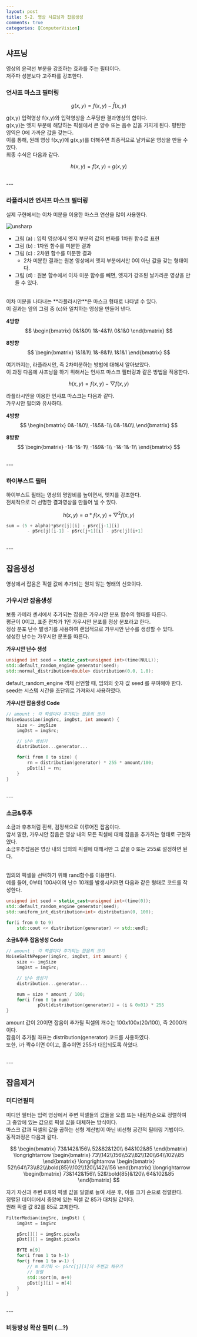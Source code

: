 ```yaml
---
layout: post
title: 5-2. 영상 샤프닝과 잡음생성
comments: true
categories: [ComputerVision]
---
```


## 샤프닝

영상의 윤곽선 부분을 강조하는 효과를 주는 필터이다. <br>
저주파 성분보다 고주파를 강조한다. <br>

### 언샤프 마스크 필터링

$$
	g(x,y) = f(x,y) - \bar{f}(x,y)
$$

g(x,y) 입력영상 f(x,y)와 입력영상을 스무딩한 결과영상의 합이다. <br>
g(x,y)는 엣지 부분에 해당하는 픽셀에서 큰 양수 또는 음수 값을 가지게 된다. 평탄한 영역은 0에 가까운 값을 갖는다. <br>
이를 통해, 원래 영상 f(x,y)에 g(x,y)를 더해주면 최종적으로 날카로운 영상을 만들 수 있다. <br>
최종 수식은 다음과 같다.

$$
	h(x,y) = f(x,y) + g(x,y)
$$

<br>
---
<br>

### 라플라시안 언샤프 마스크 필터링

실제 구현에서는 이차 미분을 이용한 마스크 연산을 많이 사용한다. <br>

![unsharp](/images/unsharp.png)

* 그림 (a) : 입력 영상에서 엣지 부분의 값의 변화를 1차원 함수로 표현
* 그림 (b) : 1차원 함수를 미분한 결과
* 그림 (c) : 2차원 함수를 미분한 결과
	* 2차 미분한 결과는 원본 영상에서 엣지 부분에서만 0이 아닌 값을 갖는 형태이다.
* 그림 (d) : 원본 함수에서 이차 미분 함수를 빼면, 엣지가 강조된 날카라운 영상을 만들 수 있다.

<br>
이차 미분을 나타내는 **라플라시안**은 마스크 형태로 나타낼 수 있다. <br>
이 결과는 앞의 그림 중 (c)와 일치하는 영상을 만들어 낸다.

**4방향**
$$
\begin{bmatrix}
0&1&0\\
1&-4&1\\
0&1&0
\end{bmatrix}
$$

**8방향**
$$
\begin{bmatrix}
1&1&1\\
1&-8&1\\
1&1&1
\end{bmatrix}
$$

여기까지는, 라플라시안, 즉 2차미분하는 방법에 대해서 알아보았다. <br>
이 과정 다음에 샤프닝을 하기 위해서는 언샤프 마스크 필터링과 같은 방법을 적용한다.

$$
	h(x,y) = f(x,y) - \bigtriangledown f(x,y)
$$

라플라시안을 이용한 언샤프 마스크는 다음과 같다. <br>
가우시안 필터와 유사하다. <br>

**4방향**
$$
\begin{bmatrix}
0&-1&0\\
-1&5&-1\\
0&-1&0\\
\end{bmatrix}
$$

**8방향**
$$
\begin{bmatrix}
-1&-1&-1\\
-1&9&-1\\
-1&-1&-1\\
\end{bmatrix}
$$


<br>
---
<br>

### 하이부스트 필터

하이부스트 필터는 영상의 명암비를 높이면서, 엣지를 강조한다. <br>
전체적으로 더 선명한 결과영상을 만들어 낼 수 있다. <br>

$$
h(x,y) = \alpha * f(x,y) + \bigtriangledown^2 f(x,y)
$$

~~~c++
sum = (5 + alpha)*pSrc[j][i] - pSrc[j-1][i]
		- pSrc[j][i-1] - pSrc[j+1][i] - pSrc[j][i+1]
~~~

<br>
---
<br>

## 잡음생성
영상에서 잡음은 픽셀 값에 추가되는 원치 않는 형태의 신호이다. <br>

### 가우시안 잡음생성
보통 카메라 센서에서 추가되는 잡음은 가우시안 분포 함수의 형태를 따른다. <br>
평균이 0이고, 표준 편차가 1인 가우시안 분포를 정상 분포라고 한다. <br>
정상 분포 난수 발생기를 사용하여 랜덤적으로 가우시안 난수를 생성할 수 있다. <br>
생성한 난수는 가우시안 분포를 따른다. <br>

**가우시안 난수 생성**
~~~c++
unsigned int seed = static_cast<unsigned int>(time(NULL));
std::default_random_engine generator(seed);
std::normal_distribution<double> distribution(0.0, 1.0);
~~~

default_random_engine 객체 선언할 때, 임의의 숫자 값 seed 를 부여해야 한다. <br>
seed는 시스템 시간을 초단위로 가져와서 사용하였다. <br>

**가우시안 잡음생성 Code**
~~~c++
// amount : 각 픽셀마다 추가되는 잡음의 크기
NoiseGaussian(imgSrc, imgDst, int amount) {
	size <- imgSize
	imgDst = imgSrc;

	// 난수 생성기
	distribution...generator...

	for(i from 0 to size) {
		rn = distribution(generator) * 255 * amount/100;
		pDst[i] = rn;
	}
}
~~~



<br>
---
<br>

### 소금&후추
소금과 후추처럼 흰색, 검정색으로 이루어진 잡음이다. <br>
앞서 말한, 가우시안 잡음은 영상 내의 모든 픽셀에 대해 잡음을 추가하는 형태로 구현하였다. <br>
소금후추잡음은 영상 내의 임의의 픽셀에 대해서만 그 값을 0 또는 255로 설정하면 된다. <br><br>

임의의 픽셀을 선택하기 위해 rand함수를 이용한다. <br>
예를 들어, 0부터 100사이의 난수 10개를 발생시키려면 다음과 같은 형태로 코드를 작성한다.

~~~c++
unsigned int seed = static_cast<unsigned int>(time(0));
std::default_random_engine generator(seed);
std::uniform_int_distribution<int> distribution(0, 100);

for(i from 0 to 9)
	std::cout << distribution(generator) << std::endl;
~~~

**소금&후추 잡음생성 Code**
~~~c++
// amount : 각 픽셀마다 추가되는 잡음의 크기
NoiseSaltNPepper(imgSrc, imgDst, int amount) {
	size <- imgSize
	imgDst = imgSrc;

	// 난수 생성기
	distribution...generator...

	num = size * amount / 100;
	for(i from 0 to num)
			pDst[distribution(generator)] = (i & 0x01) * 255
}
~~~

amount 값이 20이면 잡음이 추가될 픽셀의 개수는 100x100x(20/100), 즉 2000개이다. <br>
잡음이 추가될 좌표는 distribution(generator) 코드를 사용하였다. <br>
또한, i가 짝수이면 0이고, 홀수이면 255가 대입되도록 하였다.


<br>
---
<br>

## 잡음제거
### 미디언필터
미디언 필터는 입력 영상에서 주변 픽셀들의 값들을 오름 또는 내림차순으로 정렬하여 그 중앙에 있는 값으로 픽셀 값을 대체하는 방식이다. <br>
마스크 값과 픽셀의 값을 곱하는 선형 계산법이 아닌 비선형 공간적 필터링 기법이다. <br>
동작과정은 다음과 같다. <br>

$$
\begin{bmatrix}
73&142&156\\
52&82&120\\
64&102&85
\end{bmatrix} \longrightarrow
\begin{bmatrix}
73\\142\\156\\52\\82\\120\\64\\102\\85
\end{bmatrix} \longrightarrow
\begin{bmatrix}
52\\64\\73\\82\\\bold{85}\\102\\120\\142\\156
\end{bmatrix} \longrightarrow
\begin{bmatrix}
73&142&156\\
52&\bold{85}&120\\
64&102&85
\end{bmatrix}
$$

자기 자신과 주변 8개의 픽셀 값을 일렬로 늘여 세운 후, 이를 크기 순으로 정렬한다. <br>
정렬된 데이터에서 중앙에 있는 픽셀 값 85가 대치될 값이다. <br>
원래 픽셀 값 82를 85로 교체한다. <br>

~~~c++
FilterMedian(imgSrc, imgDst) {
	imgDst = imgSrc

	pSrc[][] = imgSrc.pixels
	pDst[][] = imgDst.pixels

	BYTE m[9]
	for(i from 1 to h-1)
	for(j from 1 to w-1) {
		// m 초기화 <- pSrc[j][i]의 주변값 채우기
		// 정렬
		std::sort(m, m+9)
		pDst[j][i] = m[4]
	}
}
~~~

<br>
---
<br>

### 비등방성 확산 필터 (...?)
